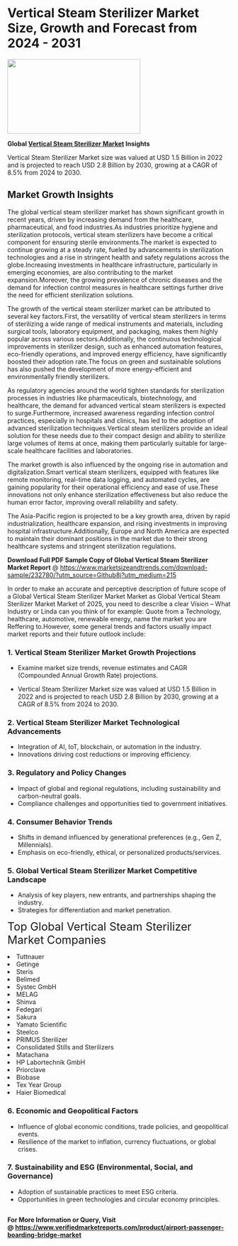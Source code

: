 <H1>Vertical Steam Sterilizer Market Size, Growth and Forecast from 2024 - 2031</H1><img class="aligncenter size-medium wp-image-584254" src="https://thirdeyenews.in/wp-content/uploads/2024/09/Global-Market-Research-300x168.jpeg" alt="" width="300" height="168" /><p><strong>Global&nbsp;<a href="https://www.marketsizeandtrends.com/download-sample/232780/?utm_source=Github8j?utm_medium=215">Vertical Steam Sterilizer Market</a> Insights</strong></p><p>Vertical Steam Sterilizer Market size was valued at USD 1.5 Billion in 2022 and is projected to reach USD 2.8 Billion by 2030, growing at a CAGR of 8.5% from 2024 to 2030.</p><p><h2>Market Growth Insights</h2> <p>The global vertical steam sterilizer market has shown significant growth in recent years, driven by increasing demand from the healthcare, pharmaceutical, and food industries.As industries prioritize hygiene and sterilization protocols, vertical steam sterilizers have become a critical component for ensuring sterile environments.The market is expected to continue growing at a steady rate, fueled by advancements in sterilization technologies and a rise in stringent health and safety regulations across the globe.Increasing investments in healthcare infrastructure, particularly in emerging economies, are also contributing to the market expansion.Moreover, the growing prevalence of chronic diseases and the demand for infection control measures in healthcare settings further drive the need for efficient sterilization solutions.</p> <p>The growth of the vertical steam sterilizer market can be attributed to several key factors.First, the versatility of vertical steam sterilizers in terms of sterilizing a wide range of medical instruments and materials, including surgical tools, laboratory equipment, and packaging, makes them highly popular across various sectors.Additionally, the continuous technological improvements in sterilizer design, such as enhanced automation features, eco-friendly operations, and improved energy efficiency, have significantly boosted their adoption rate.The focus on green and sustainable solutions has also pushed the development of more energy-efficient and environmentally friendly sterilizers.</p> <p>As regulatory agencies around the world tighten standards for sterilization processes in industries like pharmaceuticals, biotechnology, and healthcare, the demand for advanced vertical steam sterilizers is expected to surge.Furthermore, increased awareness regarding infection control practices, especially in hospitals and clinics, has led to the adoption of advanced sterilization techniques.Vertical steam sterilizers provide an ideal solution for these needs due to their compact design and ability to sterilize large volumes of items at once, making them particularly suitable for large-scale healthcare facilities and laboratories.</p> <p>The market growth is also influenced by the ongoing rise in automation and digitalization.Smart vertical steam sterilizers, equipped with features like remote monitoring, real-time data logging, and automated cycles, are gaining popularity for their operational efficiency and ease of use.These innovations not only enhance sterilization effectiveness but also reduce the human error factor, improving overall reliability and safety.</p> <p>The Asia-Pacific region is projected to be a key growth area, driven by rapid industrialization, healthcare expansion, and rising investments in improving hospital infrastructure.Additionally, Europe and North America are expected to maintain their dominant positions in the market due to their strong healthcare systems and stringent sterilization regulations.</p> <p><span class=""><strong>Download Full PDF Sample Copy of Global Vertical Steam Sterilizer Market Report</strong> @ <a href="https://www.marketsizeandtrends.com/download-sample/232780/?utm_source=Github8j?utm_medium=215" target="_blank">https://www.marketsizeandtrends.com/download-sample/232780/?utm_source=Github8j?utm_medium=215</a></span></p><p>In order to make an accurate and perceptive description of future scope of a Global&nbsp;Vertical Steam Sterilizer Market Market as Global&nbsp;Vertical Steam Sterilizer Market Market of 2025, you need to describe a clear Vision &ndash; What Industry or Linda can you think of for example: Quote from a Technology, healthcare, automotive, renewable energy, name the market you are Reffering to.However, some general trends and factors usually impact market reports and their future outlook include:</p><h3>1.&nbsp;<strong>Vertical Steam Sterilizer Market Growth Projections</strong></h3><ul><li>Examine market size trends, revenue estimates and CAGR (Compounded Annual Growth Rate) projections.</li><li><p>Vertical Steam Sterilizer Market size was valued at USD 1.5 Billion in 2022 and is projected to reach USD 2.8 Billion by 2030, growing at a CAGR of 8.5% from 2024 to 2030.</p></li></ul><h3>2.&nbsp;<strong>Vertical Steam Sterilizer Market Technological Advancements</strong></h3><ul><li>Integration of AI, IoT, blockchain, or automation in the industry.</li><li>Innovations driving cost reductions or improving efficiency.</li></ul><h3>3.&nbsp;<strong>Regulatory and Policy Changes</strong></h3><ul><li>Impact of global and regional regulations, including sustainability and carbon-neutral goals.</li><li>Compliance challenges and opportunities tied to government initiatives.</li></ul><h3>4.&nbsp;<strong>Consumer Behavior Trends</strong></h3><ul><li>Shifts in demand influenced by generational preferences (e.g., Gen Z, Millennials).</li><li>Emphasis on eco-friendly, ethical, or personalized products/services.</li></ul><h3>5.&nbsp;<strong>Global Vertical Steam Sterilizer Market Competitive Landscape</strong></h3><ul><li>Analysis of key players, new entrants, and partnerships shaping the industry.</li><li>Strategies for differentiation and market penetration.</li></ul><p data-pm-slice="1 1 []"><span style="color: inherit; font-family: inherit; font-size: 25px;">Top Global Vertical Steam Sterilizer Market Companies</span></p><div class="" data-test-id=""><p><li>Tuttnauer</li><li> Getinge</li><li> Steris</li><li> Belimed</li><li> Systec GmbH</li><li> MELAG</li><li> Shinva</li><li> Fedegari</li><li> Sakura</li><li> Yamato Scientific</li><li> Steelco</li><li> PRIMUS Sterilizer</li><li> Consolidated Stills and Sterilizers</li><li> Matachana</li><li> HP Labortechnik GmbH</li><li> Priorclave</li><li> Biobase</li><li> Tex Year Group</li><li> Haier Biomedical</li></p></div><h3>6.&nbsp;<strong>Economic and Geopolitical Factors</strong></h3><ul><li>Influence of global economic conditions, trade policies, and geopolitical events.</li><li>Resilience of the market to inflation, currency fluctuations, or global crises.</li></ul><h3>7.&nbsp;<strong>Sustainability and ESG (Environmental, Social, and Governance)</strong></h3><ul><li>Adoption of sustainable practices to meet ESG criteria.</li><li>Opportunities in green technologies and circular economy principles.</li></ul><h2><strong style="font-size: 14px;">For More Information or Query, Visit @&nbsp;</strong><a style="background-color: #ffffff; font-size: 14px;" href="https://www.marketsizeandtrends.com/report/vertical-steam-sterilizer-market/" target="_blank">https://www.verifiedmarketreports.com/product/airport-passenger-boarding-bridge-market</a></h2>